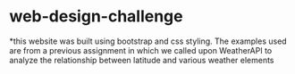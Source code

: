 # web-design-challenge

*this website was built using bootstrap and css styling. The examples used are from a previous assignment in which we called upon WeatherAPI to analyze the relationship between latitude and various weather elements
